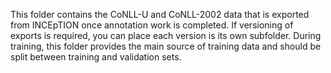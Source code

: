 This folder contains the CoNLL-U and CoNLL-2002 data that is exported from INCEpTION once annotation 
work is completed.  If versioning of exports is required, you can place each
version is its own subfolder. During training, this folder provides the main 
source of training data and should be split between training and validation sets.   
